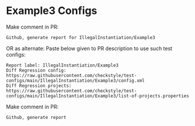 # Example3 Configs
Make comment in PR:
```
Github, generate report for IllegalInstantiation/Example3
```
OR as alternate:
Paste below given to PR description to use such test configs:
```
Report label: IllegalInstantiation/Example3
Diff Regression config: https://raw.githubusercontent.com/checkstyle/test-configs/main/IllegalInstantiation/Example3/config.xml
Diff Regression projects: https://raw.githubusercontent.com/checkstyle/test-configs/main/IllegalInstantiation/Example3/list-of-projects.properties
```
Make comment in PR:
```
Github, generate report
```
